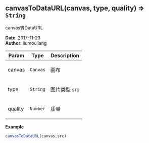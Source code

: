 ## canvasToDataURL(canvas, type, quality) ⇒ <code>String</code>
<p>canvas转DataURL</p>

**Date**: 2017-11-23  
**Author**: liumouliang  

| Param | Type | Description |
| --- | --- | --- |
| canvas | <code>Canvas</code> | <p>画布</p> |
| type | <code>String</code> | <p>图片类型 src|jpg|png</p> |
| quality | <code>Number</code> | <p>质量|默认：0.8</p> |

**Example**  
```javascript
canvasToDataURL(canvas,src)
```
